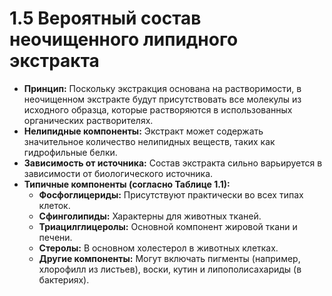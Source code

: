 # 1.5 Вероятный состав неочищенного липидного экстракта

*   **Принцип:** Поскольку экстракция основана на растворимости, в неочищенном экстракте будут присутствовать все молекулы из исходного образца, которые растворяются в использованных органических растворителях.
*   **Нелипидные компоненты:** Экстракт может содержать значительное количество нелипидных веществ, таких как гидрофильные белки.
*   **Зависимость от источника:** Состав экстракта сильно варьируется в зависимости от биологического источника.
*   **Типичные компоненты (согласно Таблице 1.1):**
    *   **Фосфоглицериды:** Присутствуют практически во всех типах клеток.
    *   **Сфинголипиды:** Характерны для животных тканей.
    *   **Триацилглицеролы:** Основной компонент жировой ткани и печени.
    *   **Стеролы:** В основном холестерол в животных клетках.
    *   **Другие компоненты:** Могут включать пигменты (например, хлорофилл из листьев), воски, кутин и липополисахариды (в бактериях).
